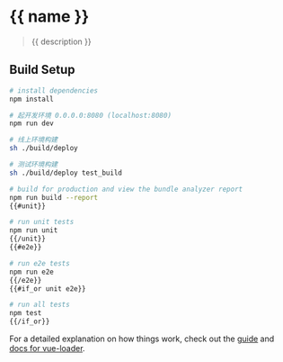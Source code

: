 # {{ name }}

> {{ description }}

## Build Setup

``` bash
# install dependencies
npm install

# 起开发环境 0.0.0.0:8080 (localhost:8080)
npm run dev

# 线上环境构建
sh ./build/deploy 

# 测试环境构建
sh ./build/deploy test_build

# build for production and view the bundle analyzer report
npm run build --report
{{#unit}}

# run unit tests
npm run unit
{{/unit}}
{{#e2e}}

# run e2e tests
npm run e2e
{{/e2e}}
{{#if_or unit e2e}}

# run all tests
npm test
{{/if_or}}
```

For a detailed explanation on how things work, check out the [guide](http://https://github.com/natee/webpack/) and [docs for vue-loader](http://vuejs.github.io/vue-loader).
